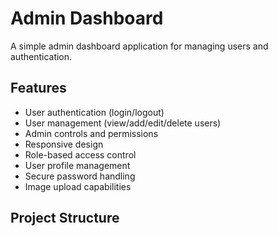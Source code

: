 # Admin Dashboard

A simple admin dashboard application for managing users and authentication.

## Features

- User authentication (login/logout)
- User management (view/add/edit/delete users)
- Admin controls and permissions
- Responsive design
- Role-based access control
- User profile management
- Secure password handling
- Image upload capabilities

## Project Structure

